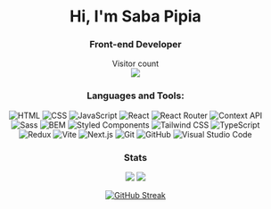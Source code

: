 <h1 align="center">Hi, I'm Saba Pipia</h1>
<h3 align="center">Front-end Developer</h3>

<p align="center"> 
  Visitor count<br>
  <img src="https://profile-counter.glitch.me/saba-pipia/count.svg" />
</p>

<h3 align="center">Languages and Tools:</h3>
<div align='center'>

![HTML](https://img.shields.io/badge/HTML-239120?style=for-the-badge&logo=html5&logoColor=white)
![CSS](https://img.shields.io/badge/CSS-1572B6?style=for-the-badge&logo=css3&logoColor=white)
![JavaScript](https://img.shields.io/badge/JavaScript-F7DF1E?style=for-the-badge&logo=javascript&logoColor=black)
![React](https://img.shields.io/badge/React-61DAFB?style=for-the-badge&logo=react&logoColor=black)
![React Router](https://img.shields.io/badge/React_Router-CA4245?style=for-the-badge&logo=react-router&logoColor=white)
![Context API](https://img.shields.io/badge/Context_API-3178C6?style=for-the-badge&logo=react&logoColor=white)
![Sass](https://img.shields.io/badge/Sass-CC6699?style=for-the-badge&logo=sass&logoColor=white)
![BEM](https://img.shields.io/badge/BEM-000000?style=for-the-badge)
![Styled Components](https://img.shields.io/badge/Styled_Components-DB7093?style=for-the-badge&logo=styled-components&logoColor=white)
![Tailwind CSS](https://img.shields.io/badge/Tailwind_CSS-38B2AC?style=for-the-badge&logo=tailwind-css&logoColor=white)
![TypeScript](https://img.shields.io/badge/TypeScript-3178C6?style=for-the-badge&logo=typescript&logoColor=white)
![Redux](https://img.shields.io/badge/Redux-764ABC?style=for-the-badge&logo=redux&logoColor=white)
![Vite](https://img.shields.io/badge/Vite-646CFF?style=for-the-badge&logo=vite&logoColor=white)
![Next.js](https://img.shields.io/badge/Next.js-000000?style=for-the-badge&logo=next.js&logoColor=white)
![Git](https://img.shields.io/badge/Git-F05032?style=for-the-badge&logo=git&logoColor=white)
![GitHub](https://img.shields.io/badge/GitHub-181717?style=for-the-badge&logo=github&logoColor=white)
![Visual Studio Code](https://img.shields.io/badge/Visual_Studio_Code-007ACC?style=for-the-badge&logo=visual-studio-code&logoColor=white)

</div>
<h3 align='center' font-size='30'>
 Stats
</h3>

<div align="center">   
    
  ![](http://github-profile-summary-cards.vercel.app/api/cards/stats?username=sabapipia&theme=ayu_mirage)
  ![](http://github-profile-summary-cards.vercel.app/api/cards/most-commit-language?username=sabapipia&theme=ayu_mirage)

</div>

<div align="center">   
    
[![GitHub Streak](https://github-readme-streak-stats-two-chi.vercel.app?user=SabaPipia&card_width=680)](https://git.io/streak-stats)

</div>
